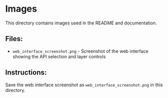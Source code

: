 # Images

This directory contains images used in the README and documentation.

## Files:
- `web_interface_screenshot.png` - Screenshot of the web interface showing the API selection and layer controls

## Instructions:
Save the web interface screenshot as `web_interface_screenshot.png` in this directory.
